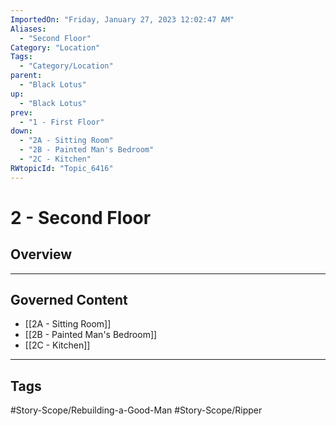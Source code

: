 ```yaml
---
ImportedOn: "Friday, January 27, 2023 12:02:47 AM"
Aliases:
  - "Second Floor"
Category: "Location"
Tags:
  - "Category/Location"
parent:
  - "Black Lotus"
up:
  - "Black Lotus"
prev:
  - "1 - First Floor"
down:
  - "2A - Sitting Room"
  - "2B - Painted Man's Bedroom"
  - "2C - Kitchen"
RWtopicId: "Topic_6416"
---
```

# 2 - Second Floor
## Overview
---
## Governed Content
- [[2A - Sitting Room]]
- [[2B - Painted Man's Bedroom]]
- [[2C - Kitchen]]


---
## Tags
#Story-Scope/Rebuilding-a-Good-Man #Story-Scope/Ripper


